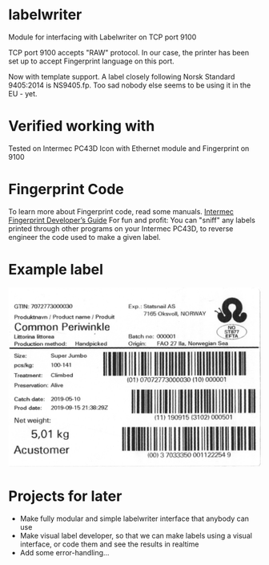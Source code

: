 # labelwriter

Module for interfacing with Labelwriter on TCP port 9100

TCP port 9100 accepts "RAW" protocol. In our case, the printer has been set up
to accept Fingerprint language on this port.

Now with template support. A label closely following Norsk Standard 9405:2014 is NS9405.fp. Too sad nobody else seems to be using it in the EU - yet.

# Verified working with
Tested on Intermec PC43D Icon with Ethernet module and Fingerprint on 9100

# Fingerprint Code
To learn more about Fingerprint code, read some manuals.
[Intermec Fingerprint Developer’s Guide](https://www.mediaform.de/fileadmin/support/handbuecher/etikettendrucker/intermec/Int_FP_PRM_8_70_10_0.pdf)
For fun and profit: You can "sniff" any labels printed through other programs on your Intermec PC43D, to reverse engineer the code used to make a given label.

# Example label
![Example label](example.jpg?raw=true "Example label")

# Projects for later
* Make fully modular and simple labelwriter interface that anybody can use
* Make visual label developer, so that we can make labels using a visual interface, or code them and see the results in realtime
* Add some error-handling...